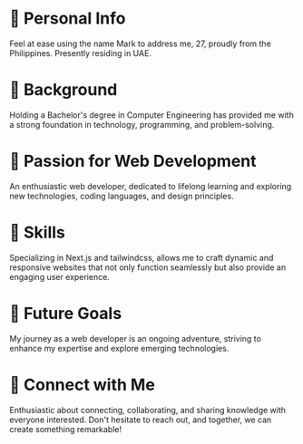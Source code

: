 <h1>👋 Personal Info</h1><p>Feel at ease using the name Mark to address me, 27, proudly from the Philippines. Presently residing in UAE.</p>
<h1>👀 Background</h1> <p>Holding a Bachelor's degree in Computer Engineering has provided me with a strong foundation in technology, programming, and problem-solving.</p>
<h1>🌱 Passion for Web Development</h1><p>An enthusiastic web developer, dedicated to lifelong learning and exploring new technologies, coding languages, and design principles.</p>
<h1>🔧 Skills </h1> <p>Specializing in Next.js and tailwindcss, allows me to craft dynamic and responsive websites that not only function seamlessly but also provide an engaging user experience.</p>
<h1>🚀 Future Goals</h1><p>My journey as a web developer is an ongoing adventure, striving to enhance my expertise and explore emerging technologies.</p>
<h1>🤝 Connect with Me</h1><p>Enthusiastic about connecting, collaborating, and sharing knowledge with everyone interested. Don't hesitate to reach out, and together, we can create something remarkable!
</p>
